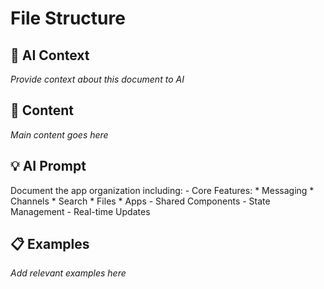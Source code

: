 # File Structure

## 🤖 AI Context

_Provide context about this document to AI_

## 📝 Content

_Main content goes here_

## 💡 AI Prompt

Document the app organization including:
        - Core Features:
          * Messaging
          * Channels
          * Search
          * Files
          * Apps
        - Shared Components
        - State Management
        - Real-time Updates

## 📋 Examples

_Add relevant examples here_

